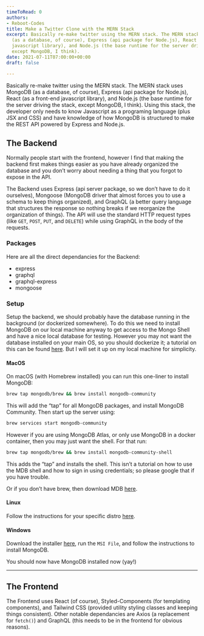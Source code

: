 ```yaml
---
timeToRead: 0
authors:
- Reboot-Codes
title: Make a Twitter Clone with the MERN Stack
excerpt: Basically re-make twitter using the MERN stack. The MERN stack uses MongoDB
  (as a database, of course), Express (api package for Node.js), React (as a front-end
  javascript library), and Node.js (the base runtime for the server driving the stack,
  except MongoDB, I think).
date: 2021-07-11T07:00:00+00:00
draft: false

---
```

Basically re-make twitter using the MERN stack. The MERN stack uses MongoDB (as a database, of course), Express (api package for Node.js), React (as a front-end javascript library), and Node.js (the base runtime for the server driving the stack, except MongoDB, I think). Using this stack, the developer only needs to know Javascript as a programing language (plus JSX and CSS) and have knowledge of how MongoDB is structured to make the REST API powered by Express and Node.js.

## The Backend

Normally people start with the frontend, however I find that making the backend first makes things easier as you have already organized the database and you don’t worry about needing a thing that you forgot to expose in the API.

The Backend uses Express (api server package, so we don’t have to do it ourselves), Mongoose (MongoDB driver that almost forces you to use a schema to keep things organized), and GraphQL (a better query language that structures the response so nothing breaks if we reorganize the organization of things). The API will use the standard HTTP request types (like `GET`, `POST`, `PUT`, and `DELETE`) while using GraphQL in the body of the requests.

### Packages

Here are all the direct dependancies for the Backend:

* express
* graphql
* graphql-express
* mongoose

### Setup

Setup the backend, we should probably have the database running in the background (or dockerized somewhere). To do this we need to install MongoDB on our local machine anyway to get access to the Mongo Shell and have a nice local database for testing. However you may not want the database installed on your main OS, so you should dockerize it; a tutorial on this can be found [here](https://coderwall.com/p/vxq6oa/setup-a-mongodb-container-with-a-docker-file). But I will set it up on my local machine for simplicity.

#### MacOS

On macOS (with Homebrew installed) you can run this one-liner to install MongoDB:

```bash
brew tap mongodb/brew && brew install mongodb-community
```

This will add the “tap” for all MongoDB packages, and install MongoDB Community. Then start up the server using:

```bash
brew services start mongodb-community
```

However if you are using MongoDB Atlas, or only use MongoDB in a docker container, then you may just want the shell. For that run:

```bash
brew tap mongodb/brew && brew install mongodb-community-shell
```

This adds the “tap” and installs the shell. This isn’t a tutorial on how to use the MDB shell and how to sign in using credentials; so please google that if you have trouble.

Or if you don’t have brew, then download MDB [here](https://www.mongodb.com/try/download/community).

#### Linux

Follow the instructions for your specific distro [here](https://docs.mongodb.com/manual/administration/install-on-linux/).

#### Windows

Download the installer [here](https://www.mongodb.com/try/download/community), run the `MSI File`, and follow the instructions to install MongoDB.

You should now have MongoDB installed now (yay!)

---

## The Frontend

The Frontend uses React (of course), Styled-Components (for templating components), and Tailwind CSS (provided utility styling classes and keeping things consistent). Other notable dependancies are Axios (a replacement for `fetch()`) and GraphQL (this needs to be in the frontend for obvious reasons).